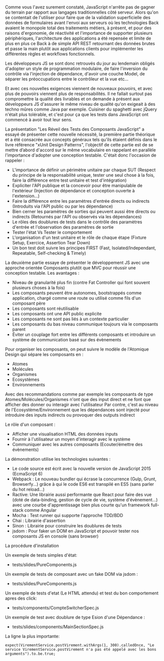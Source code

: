 Comme vous l'avez surement constaté, JavaScript n'arrête pas de gagner du terrain par rapport aux langages traditionnelles côté serveur. Alors qu'on se contentait de l'utiliser pour faire que de la validation superficielle des données de formulaires avant l'envoi aux serveurs où les technologies Back avaient le monopole total des traitements métiers, à présent, et pour des raisons d'ergonomie, de réactivité et l'importance de supporter plusieurs périphériques, l'architecture des applications a été repensée et limite de plus en plus ce Back à de simple API REST retournant des données brutes et passe la main plutôt aux applications clients pour implémenter les différentes règles et workflows fonctionnels.

Les développeurs JS se sont donc retrouvés du jour au lendemain obligés d'adopter un style de programmation modulaire, de faire l'inversion du contrôle via l'injection de dépendance, d'avoir une couche Model, de séparer les préoccupations entre le contrôleur et la vue etc...

Et avec ces nouvelles exigences viennent de nouveaux pouvoirs, et avec plus de pouvoirs viennent plus de responsabilités. Il ne fallait surtout pas compromettre la qualité des livrables et on demande à présent aux développeurs JS d'assurer le même niveau de qualité qu'on exigeait à des techno mûres comme Java par exemple. Cuisiner du spaghetti avec jQuery n'était plus tolérable, et c'est pour ça que les tests dans JavaScript ont commencé à avoir tout leur sens.

La présentation "Les Réveil des Tests des Composants JavaScript" a essayé de présenter cette nouvelle nécessité, la première partie théorique et a été consacrée aux concepts généraux tels qu’ils étaient définis dans le livre référence "xUnit Design Patterns", l'objectif de cette partie est de se mettre d’abord d'accord sur le même vocabulaire en rappelant en parallèle l'importance d'adopter une conception testable. C'était donc l'occasion de rappeler :

- L'importance de définir un périmètre unitaire par chaque SUT (Respect du principe de la responsabilité unique, tester une seul chose à la fois, faire la différence entre test unitaire et test d'intégration)
- Expliciter l'API publique et la concevoir pour être manipulable de l'extérieur (Injection de dépendance et conception ouverte à l'extension...)
- Faire la différence entre les paramètres d'entrée directs ou indirects (Introduits via l'API public ou par les dépendance)
- Bien cerner les paramètres de sorties qui peuvent aussi être directs ou indirects (Retournés par l'API ou observés via les dépendances)
- Le rôles des doublures de tests dans le contrôle des paramètres d'entrée et l'observation des paramètres de sortie
- Tester l'état Vs Tester le comportement
- L'organisation d'un test unitaire et le rôle de chaque étape (Fixture Setup, Exercice, Assertion Tear Down)
- Un bon test doit suivre les principes FIRST (Fast, Isolated/Independant, Repeatable, Self-checking & Timely)

La deuxième partie essaye de présenter le développement JS avec une approche orientée Composants plutôt que MVC pour réussir une conception testable. Les avantages :

- Niveau de granularité plus fin (contre Fat Controller qui font souvent plusieurs choses à la fois)
- Les composants peuvent être autonomes, bootstrappés comme application, chargé comme une route ou utilisé comme fils d'un composant père
- Les composants sont réutilisable
- Les composants ont une API public explicite
- Les composants ne sont pas liés à un contexte particulier
- Les composants du bas niveau communique toujours via le composants parent
- Éviter un couplage fort entre les différents composants et introduire un système de communication basé sur des évènements

Pour organiser les composants, on peut suivre le modèle de l'Atomique Design qui sépare les composants en :
- Atomes
- Molécules
- Organismes
- Ecosystèmes
- Environnements

Avec des recommandations comme par exemple les composants de type Atomes/Molécules/Organismes n'ont que des input direct et ne font que afficher des donner ou interagir avec l'utilisateur
Par contre, c'est au niveau de l'Ecosystème/Environnement que les dépendances sont injecté pour introduire des inputs indirects ou provoquer des outputs indirect

Le rôle d'un composant :
- Afficher une visualisation HTML des données inputs
- Fournir à l'utilisateur un moyen d'interagir avec le système
- Communiquer avec les autres composants (Ecouter/émettre des évènements)

La démonstration utilise les technologies suivantes :

- Le code source est écrit avec la nouvelle version de JavaScript 2015 (EcmaScript 6)
- Webpack : Le nouveau bundler qui écrase la concurrence (Gulp, Grunt, Browserfy...) grâce à qui le code ES6 est transpilé en ES5 (sans parler du hot reload...)
- Ractive: Une librairie aussi performante que React pour faire des vue (doté de data-binding, gestion de cycle de vie, système d'évènement...) avec une courbe d'apprentissage bien plus courte qu'un framework full-stack comme Angular
- Mocha : Test runner qui supporte l'approche TDD/BDD
- Chai : Librairie d'assertion
- Sinon : Librairie pour construire les doublures de tests
- jsdom : Pour faker un DOM en JavaScript et pouvoir tester nos composants JS en console (sans browser)

La procédure d'installation


Un exemple de tests simples d'état:
- tests/slides/PureComponents.js

Un exemple de tests de composant avec un fake DOM via jsdom :
- tests/slides/PureComponents.js

Un exemple de tests d'etat (Le HTML attendu) et test du bon comportement apres des click:
- tests/components/CompteSwitcherSpec.js

Un exemple de test avec doublure de type Esion d'une Dépendance :
- tests/slides/components/MainSectionSpec.js

La ligne la plus importante:

`expect(VirementService.postVirement.withArgs(1, 300).calledOnce, "Le service VirementService.postVirement n'a pas été appelé avec les bons arguments").to.be.true;`